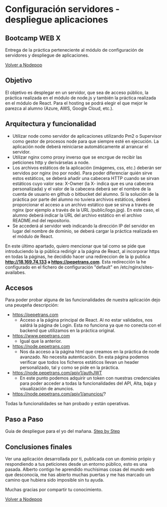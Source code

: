 # Configuración servidores - despliegue aplicaciones
## Bootcamp WEB X  
 
Entrega de la práctica perteneciente al módulo de configuración de servidores y despliegue de aplicaciones.

[Volver a Nodepop](https://github.com/JosepCristobal/Nodepop_WebX_Avanzado_PT/blob/master/README.md#conclusiones-finales)

## Objetivo
El objetivo es desplegar en un servidor, que sea de acceso público, la práctica realizada en el módulo de node.js y también la práctica realizada en el módulo de React.
Para el hosting se podrá elegir el que mejor le parezca al alumno (Azure, AWS, Google Cloud, etc.).

## Arquitectura y funcionalidad
 - Utilizar node como servidor de aplicaciones utilizando Pm2 o Supervisor como gestor de procesos node para que siempre esté en ejecución. La aplicación node deberá reiniciarse automáticamente al arrancar el servidor.   
 - Utilizar nginx como proxy inverso que se encrgue de recibir las peticiones http y derivárselas a node.    
 - Los archivos estáticos de la aplicación (imágenes, css, etc.) deberán ser servidos por nginx (no por node). Para poder diferenciar quién sirve estos estáticos, se deberá añadir una cabecera HTTP cuando se sirvan estáticos cuyo valor sea: X-Owner (la X- indica que es una cabecera personalizada) y el valor de la cabecera deberá ser el nombre de la cuenta de usuario en github o bitbucket del alumno. Si la solución de la práctica por parte del alumno no tuviera archivos estáticos, deberá proporcionar el acceso a un archivo estático que se sirva a través de nginx (por ejemplo a través de la URL <dominio>/public/logo.jpg). En este caso, el alumno deberá indicar la URL del archivo estático en el archivo README.md del repositorio.
 - Se accederá al servidor web indicando la dirección IP del servidor en lugar del nombre de dominio, se deberá cargar la práctica realizada en el módulo de React.

En este último apartado, quiero mencionar que tal como se pide que introduciendo la ip pública redirigir a la página de React, al incorporar https en todas la páginas, he decidido hacer una redireccion de la ip publica **http://18.169.74.133 a https://pepetrans.com**. Esta redirección la he configurado en el fichero de configuración "default" en /etc/nginx/sites-availabes.

## Accesos
Para poder probar alguna de las funcionalidades de nuestra aplicación dejo una peuqeña descripción:
 - https://pepetrans.com
 	- Acceso a la página principal de React. Al no estar validados, nos saldrá la página de Login. Esta no funciona ya que no conecta con el backend que utilizamos en la práctica original. 
 - https://www.pepetrans.com
 	- Igual que la anterior.
 - https://node.pepetrans.com
 	- Nos da acceso a la página html que creamos en la práctica de node avanzado. No necesita autenticación. En esta página podemos verificar que todos los ficheros estáticos llevan un header personalizado, tal y como se pide en la práctica.
 - https://node.pepetrans.com/apiv1/authJWT
 	- En este punto podemos adquirir un token con nuestras credenciales para poder acceder a todas la funcionalidades del API, Alta, baja y visualización de anuncios.
 - https://node.pepetrans.com/apiv1/anuncios/?

Todas la funcionalidades se han probado y están operativas.

## Paso a Paso
Guia de despliegue para el yo del mañana.
[Step by Step](https://github.com/JosepCristobal/srv_confServWebX_PT/blob/master/README_Step_By_Step.md)

## Conclusiones finales

Ver una aplicación desarrollada por ti, publicada con un dominio própio y respondiendo a tus peticiones desde un entorno público, esto es una pasada.
Alberto contigo he aprendido muchísimas cosas del mundo web que desconocía, me has abierto muchas puertas y me has marcado un camino que hubiera sido imposible sin tu ayuda.

Muchas gracias por compartir tu conocimiento.





[Volver a Nodepop](https://github.com/JosepCristobal/Nodepop_WebX_Avanzado_PT/blob/master/README.md#conclusiones-finales)
